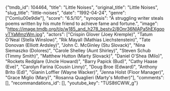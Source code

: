 {"tmdb_id": 104464, "title": "Little Noises", "original_title": "Little Noises", "slug_title": "little-noises", "date": "1992-04-24", "genre": ["Com\u00e9die"], "score": "6.5/10", "synopsis": "A struggling writer steals poems written by his mute friend to achieve fame and fortune.", "image": "https://image.tmdb.org/t/p/w185_and_h278_bestv2/8Onr36NIAPa5hEXgqovTYaMmzWm.jpg", "actors": ["Crispin Glover (Joey Kremple)", "Tatum O'Neal (Stella Winslow)", "Rik Mayall (Mathias Liechstenstein)", "Tate Donovan (Elliott Ardsley)", "John C. McGinley (Stu Slovack)", "Nina Siemaszko (Dolores)", "Carole Shelley (Aunt Shirley)", "Steven Schub (Timmy Smith)", "Matthew Hutton (Marty Slovack)", "Daniel O'Shea (Milo)", "Rockets Redglare (Uncle Howard)", "Barry Papick (Bud)", "Cathy Haase (Eve)", "Carolyn Farina (Cousin Linny)", "Doug Broe (Edward)", "Anthony Brito (Ed)", "Gianin Loffler (Wayne Wacker)", "Jenna Holst (Floor Manager)", "Grace Miglio (Mary)", "Rosanna Quaglieri (Marty's Mother)"], "comments": [], "recommandations_id": [], "youtube_key": "TUS8tICWW_g"}